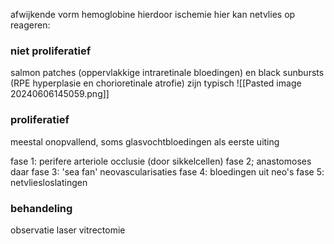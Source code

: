 afwijkende vorm hemoglobine
hierdoor ischemie
hier kan netvlies op reageren:

### niet proliferatief
salmon patches (oppervlakkige intraretinale bloedingen) en black sunbursts (RPE hyperplasie en chorioretinale atrofie) zijn typisch
![[Pasted image 20240606145059.png]]


### proliferatief
meestal onopvallend, soms glasvochtbloedingen als eerste uiting

fase 1: perifere arteriole occlusie (door sikkelcellen)
fase 2; anastomoses daar
fase 3: 'sea fan' neovascularisaties
fase 4: bloedingen uit neo's
fase 5: netvliesloslatingen


### behandeling
observatie
laser
vitrectomie

